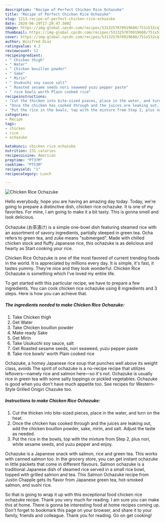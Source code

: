 ```yaml
---
description: "Recipe of Perfect Chicken Rice Ochazuke"
title: "Recipe of Perfect Chicken Rice Ochazuke"
slug: 1213-recipe-of-perfect-chicken-rice-ochazuke
date: 2020-06-29T17:20:47.500Z
image: https://img-global.cpcdn.com/recipes/5313257070919680/751x532cq70/chicken-rice-ochazuke-recipe-main-photo.jpg
thumbnail: https://img-global.cpcdn.com/recipes/5313257070919680/751x532cq70/chicken-rice-ochazuke-recipe-main-photo.jpg
cover: https://img-global.cpcdn.com/recipes/5313257070919680/751x532cq70/chicken-rice-ochazuke-recipe-main-photo.jpg
author: Winifred Diaz
ratingvalue: 4.3
reviewcount: 12
recipeingredient:
- " Chicken thigh"
- " Water"
- " Chicken bouillon powder"
- " Sake"
- " Mirin"
- " Usukuchi soy sauce salt"
- " Roasted sesame seeds nori seaweed yuzu pepper paste"
- " rice bowls worth Plain cooked rice"
recipeinstructions:
- "Cut the thicken into bite-sized pieces, place in the water, and turn on the heat."
- "Once the chicken has cooked through and the juices are leaking out, add the chicken bouillon powder, sake, mirin, and salt. Adjust the taste as needed."
- "Put the rice in the bowls, top with the mixture from Step 2, plus nori, white sesame seeds, and yuzu pepper and enjoy."
categories:
- Recipe
tags:
- chicken
- rice
- ochazuke

katakunci: chicken rice ochazuke 
nutrition: 231 calories
recipecuisine: American
preptime: "PT37M"
cooktime: "PT53M"
recipeyield: "1"
recipecategory: Lunch

---
```



![Chicken Rice Ochazuke](https://img-global.cpcdn.com/recipes/5313257070919680/751x532cq70/chicken-rice-ochazuke-recipe-main-photo.jpg)

Hello everybody, hope you are having an amazing day today. Today, we're going to prepare a distinctive dish, chicken rice ochazuke. It is one of my favorites. For mine, I am going to make it a bit tasty. This is gonna smell and look delicious.

Ochazuke (お茶漬け) is a simple one-bowl dish featuring steamed rice with an assortment of savory ingredients, partially steeped in green tea. Ocha refers to green tea, and zuke means &#34;submerged&#34;. Made with chilled chicken stock and fluffy Japanese rice, this ochazuke is as delicious and hearty as Start cooking your rice.

Chicken Rice Ochazuke is one of the most favored of current trending foods in the world. It is appreciated by millions every day. It is simple, it's fast, it tastes yummy. They're nice and they look wonderful. Chicken Rice Ochazuke is something which I've loved my entire life.


To get started with this particular recipe, we have to prepare a few ingredients. You can cook chicken rice ochazuke using 8 ingredients and 3 steps. Here is how you can achieve that.

<!--inarticleads1-->

##### The ingredients needed to make Chicken Rice Ochazuke:

1. Take  Chicken thigh
1. Get  Water
1. Take  Chicken bouillon powder
1. Make ready  Sake
1. Get  Mirin
1. Take  Usukuchi soy sauce, salt
1. Get  Roasted sesame seeds, nori seaweed, yuzu pepper paste
1. Take  rice bowls&#39; worth Plain cooked rice


Ochazuke, a homey Japanese rice soup that punches well above its weight class, avoids The spirit of ochazuke is a no-recipe recipe that utilizes leftovers—namely rice and salmon here—so it&#39;s not. Ochazuke is usually rice in green tea with some salty toppings or pickled vegetables. Ochazuke is good when you don&#39;t have much appetite too. See recipes for Western-Style Grilled Onigiri Chazuke too. 

<!--inarticleads2-->

##### Instructions to make Chicken Rice Ochazuke:

1. Cut the thicken into bite-sized pieces, place in the water, and turn on the heat.
1. Once the chicken has cooked through and the juices are leaking out, add the chicken bouillon powder, sake, mirin, and salt. Adjust the taste as needed.
1. Put the rice in the bowls, top with the mixture from Step 2, plus nori, white sesame seeds, and yuzu pepper and enjoy.


Ochazuke is a Japanese snack with salmon, rice and green tea. This works with canned salmon too. In the grocery store, you can get instant ochazuke in little packets that come in different flavours. Salmon ochazuke is a traditional Japanese dish of steamed rice served in a small rice bowl, topped with grilled salmon and tea. This Salmon Ochazuke recipe from Justin Chapple gets its flavor from Japanese green tea, hot-smoked salmon, and sushi rice. 

So that is going to wrap it up with this exceptional food chicken rice ochazuke recipe. Thank you very much for reading. I am sure you can make this at home. There is gonna be interesting food at home recipes coming up. Don't forget to bookmark this page on your browser, and share it to your family, friends and colleague. Thank you for reading. Go on get cooking!
